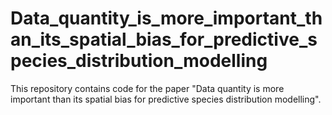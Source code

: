 # Data_quantity_is_more_important_than_its_spatial_bias_for_predictive_species_distribution_modelling
This repository contains code for the paper "Data quantity is more important than its spatial bias for predictive species distribution modelling".

